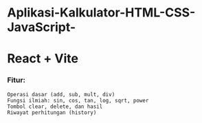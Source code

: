 # Aplikasi-Kalkulator-HTML-CSS-JavaScript-
# React + Vite

### Fitur:
```fitur
Operasi dasar (add, sub, mult, div)
Fungsi ilmiah: sin, cos, tan, log, sqrt, power
Tombol clear, delete, dan hasil
Riwayat perhitungan (history)
```

